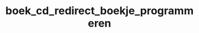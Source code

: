 ---
layout: my_redirect
title: boek_cd_redirect_boekje_programmeren
permalink: /boek_cd/boekje_programmeren/index
redirect_url: "https://dwengo.org/assets/files/computational_thinking/Dwengo_ikkanalprogrammeren.pdf"
---